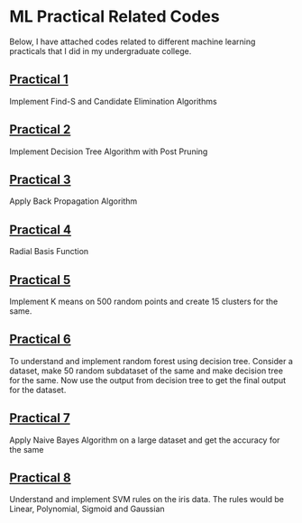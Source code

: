 # ML Practical Related Codes

Below, I have attached codes related to different machine learning practicals that I did in my undergraduate college. 

## [Practical 1](https://github.com/Ishanmittal1404/ML/tree/main/Prac1)
Implement Find-S and Candidate Elimination Algorithms

## [Practical 2](https://github.com/Ishanmittal1404/ML/tree/main/Prac2)
Implement Decision Tree Algorithm with Post Pruning
## [Practical 3](https://github.com/Ishanmittal1404/ML/tree/main/Prac3)
Apply Back Propagation Algorithm
## [Practical 4](https://github.com/Ishanmittal1404/ML/tree/main/Prac4)
Radial Basis Function

## [Practical 5](https://github.com/Ishanmittal1404/ML/tree/main/Prac5)
Implement K means on 500 random points and create 15 clusters for the same.

## [Practical 6](https://github.com/Ishanmittal1404/ML/tree/main/Prac6)
To understand and implement random forest using decision tree. Consider a dataset, make 50 random subdataset of the same and make decision tree for the same. Now use the output from decision tree to get the final output for the dataset.

## [Practical 7](https://github.com/Ishanmittal1404/ML/tree/main/Prac7)
Apply Naive Bayes Algorithm on a large dataset and get the accuracy for the same

## [Practical 8](https://github.com/Ishanmittal1404/ML/tree/main/Prac8)
Understand and implement SVM rules on the iris data. The rules would be Linear, Polynomial, Sigmoid and Gaussian
